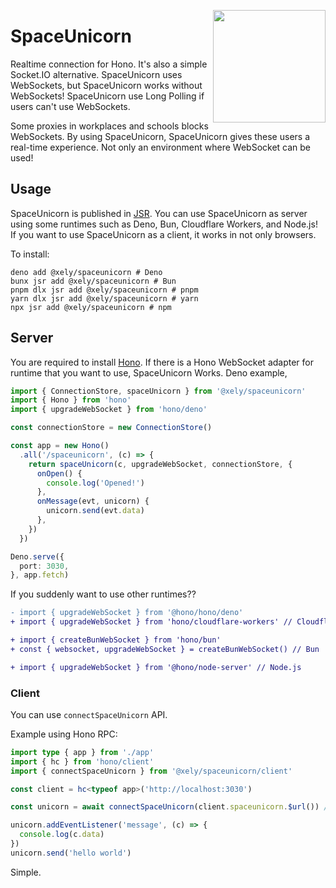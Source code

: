 <img align="right" src="https://emoji2svg.deno.dev/api/🦄" width="180"></img>
# SpaceUnicorn

Realtime connection for Hono.
It's also a simple Socket.IO alternative.
SpaceUnicorn uses WebSockets, but SpaceUnicorn works without WebSockets! SpaceUnicorn use Long Polling if users can't use WebSockets.

Some proxies in workplaces and schools blocks WebSockets. By using SpaceUnicorn, SpaceUnicorn gives these users a real-time experience. Not only an environment where WebSocket can be used!

## Usage

SpaceUnicorn is published in [JSR](https://jsr.io/@xely/spaceunicorn).
You can use SpaceUnicorn as server using some runtimes such as Deno, Bun, Cloudflare Workers, and Node.js!
If you want to use SpaceUnicorn as a client, it works in not only browsers.

To install:
```shell
deno add @xely/spaceunicorn # Deno
bunx jsr add @xely/spaceunicorn # Bun
pnpm dlx jsr add @xely/spaceunicorn # pnpm
yarn dlx jsr add @xely/spaceunicorn # yarn
npx jsr add @xely/spaceunicorn # npm
```

## Server

You are required to install [Hono](https://hono.dev).
If there is a Hono WebSocket adapter for runtime that you want to use,
SpaceUnicorn Works. Deno example,

```ts
import { ConnectionStore, spaceUnicorn } from '@xely/spaceunicorn'
import { Hono } from 'hono'
import { upgradeWebSocket } from 'hono/deno'

const connectionStore = new ConnectionStore()

const app = new Hono()
  .all('/spaceunicorn', (c) => {
    return spaceUnicorn(c, upgradeWebSocket, connectionStore, {
      onOpen() {
        console.log('Opened!')
      },
      onMessage(evt, unicorn) {
        unicorn.send(evt.data)
      },
    })
  })

Deno.serve({
  port: 3030,
}, app.fetch)
```

If you suddenly want to use other runtimes??

```diff
- import { upgradeWebSocket } from '@hono/hono/deno'
+ import { upgradeWebSocket } from 'hono/cloudflare-workers' // Cloudflare Workers

+ import { createBunWebSocket } from 'hono/bun'
+ const { websocket, upgradeWebSocket } = createBunWebSocket() // Bun

+ import { upgradeWebSocket } from '@hono/node-server' // Node.js
```

### Client

You can use `connectSpaceUnicorn` API.

Example using Hono RPC:
```ts
import type { app } from './app'
import { hc } from 'hono/client'
import { connectSpaceUnicorn } from '@xely/spaceunicorn/client'

const client = hc<typeof app>('http://localhost:3030')

const unicorn = await connectSpaceUnicorn(client.spaceunicorn.$url()) // Tell URL

unicorn.addEventListener('message', (c) => {
  console.log(c.data)
})
unicorn.send('hello world')
```

Simple.
